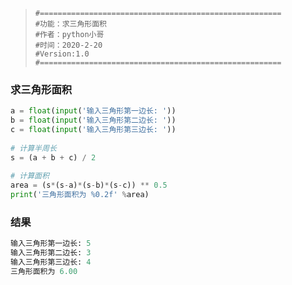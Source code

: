 > ```
> #======================================================
> #功能：求三角形面积
> #作者：python小哥
> #时间：2020-2-20 
> #Version:1.0
> #======================================================
> ```

### 求三角形面积

```python
a = float(input('输入三角形第一边长: '))
b = float(input('输入三角形第二边长: '))
c = float(input('输入三角形第三边长: '))
 
# 计算半周长
s = (a + b + c) / 2
 
# 计算面积
area = (s*(s-a)*(s-b)*(s-c)) ** 0.5
print('三角形面积为 %0.2f' %area)
```

### 结果

``` python
输入三角形第一边长: 5
输入三角形第二边长: 3
输入三角形第三边长: 4
三角形面积为 6.00
```
